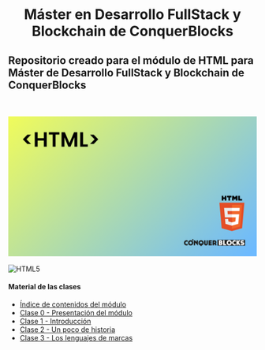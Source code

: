 <h1 align="center">Máster en Desarrollo FullStack y Blockchain de ConquerBlocks</h1>

<h2>Repositorio creado para el módulo de HTML para Máster de Desarrollo FullStack y Blockchain de ConquerBlocks</h2>

<br>
<br>

<img src="00_indice_modulo/portada.png" alt="Portada del módulo de HTML" />

<br>

<p align="left">
    <img src="https://img.shields.io/badge/html5-%23E34F26.svg?style=for-the-badge&amp;logo=html5&amp;logoColor=white" alt="HTML5">
</p>

<h4>Material de las clases</h4>
<ul>
    <li><a href="https://github.com/bienvenidosaez/conquerblocks-html/blob/5bfa363b7bc8c9fd7b5dc35f54aa814d4d254dd4/00_indice_modulo/HTML%20-%20Contenidos.pdf">Índice de contenidos del módulo</a></li>
    <li><a href="https://github.com/bienvenidosaez/conquerblocks-html/blob/5bfa363b7bc8c9fd7b5dc35f54aa814d4d254dd4/01_clases/Clase%2001%20-%20Introducci%C3%B3n/HTML%20Clase%2001%20-%20Introducci%C3%B3n%20-%20Diapositivas.pdf">Clase 0 - Presentación del módulo</a></li>
    <li><a href="./01_clases/Clase 01 - Introducción/HTML Clase 01 - Introducción - Diapositivas.pdf">Clase 1 - Introducción</a></li>
    <li><a href="https://github.com/bienvenidosaez/conquerblocks-html/blob/5bfa363b7bc8c9fd7b5dc35f54aa814d4d254dd4/01_clases/Clase%2002%20-%20Un%20poco%20de%20historia/HTML%20Clase%2002%20-%20Un%20poco%20de%20historia%20-%20Diapositivas.pdf">Clase 2 - Un poco de historia</a></li>
    <li><a href="https://github.com/bienvenidosaez/conquerblocks-html/blob/5bfa363b7bc8c9fd7b5dc35f54aa814d4d254dd4/01_clases/Clase%2003%20-%20Los%20lenguajes%20de%20marcas/HTML%20Clase%2003%20-%20Los%20lenguajes%20de%20marcas%20-%20Diapositivas.pdf">Clase 3 - Los lenguajes de marcas</a></li>
</ul>
